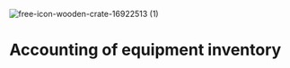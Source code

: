 ![free-icon-wooden-crate-16922513 (1)](https://github.com/user-attachments/assets/b955d0c0-3d0b-463e-a9fc-b35eeb5b5c91)

# Accounting of equipment inventory
